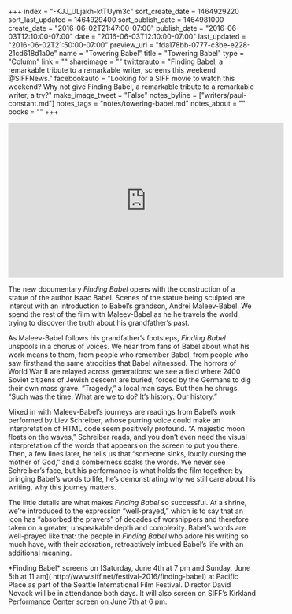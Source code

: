 +++
index = "-KJJ_ULjakh-ktTUym3c"
sort_create_date = 1464929220
sort_last_updated = 1464929400
sort_publish_date = 1464981000
create_date = "2016-06-02T21:47:00-07:00"
publish_date = "2016-06-03T12:10:00-07:00"
date = "2016-06-03T12:10:00-07:00"
last_updated = "2016-06-02T21:50:00-07:00"
preview_url = "fda178bb-0777-c3be-e228-21cd618d1a0e"
name = "Towering Babel"
title = "Towering Babel"
type = "Column"
link = ""
shareimage = ""
twitterauto = "Finding Babel, a remarkable tribute to a remarkable writer, screens this weekend @SIFFNews."
facebookauto = "Looking for a SIFF movie to watch this weekend? Why not  give Finding Babel, a remarkable tribute to a remarkable writer, a try?"
make_image_tweet = "False"
notes_byline = ["writers/paul-constant.md"]
notes_tags = "notes/towering-babel.md"
notes_about = ""
books = ""
+++
<iframe width="560" height="315" src="https://www.youtube.com/embed/xbvjRxY2Zhc?rel=0" frameborder="0" allowfullscreen></iframe>

The new documentary *Finding Babel* opens with the construction of a statue of the author Isaac Babel. Scenes of the statue being sculpted are intercut with an introduction to Babel’s grandson, Andrei Maleev-Babel. We spend the rest of the film with Maleev-Babel as he he travels the world trying to discover the truth about his grandfather’s past. 

As Maleev-Babel follows his grandfather’s footsteps, *Finding Babel* unspools in a chorus of voices. We hear from fans of Babel about what his work means to them, from people who remember Babel, from people who saw firsthand the same atrocities that Babel witnessed. The horrors of World War II are relayed across generations: we see a field where 2400 Soviet citizens of Jewish descent are buried, forced by the Germans to dig their own mass grave. “Tragedy,” a local man says. But then he shrugs. “Such was the time. What are we to do? It’s history. Our history.” 

Mixed in with Maleev-Babel’s journeys are readings from Babel’s work performed by Liev Schreiber, whose purring voice could make an interpretation of HTML code seem positively profound. “A majestic moon floats on the waves,” Schreiber reads, and you don’t even need the visual interpretation of the words that appears on the screen to put you there. Then, a few lines later, he tells us that “someone sinks, loudly cursing the mother of God,” and a somberness soaks the words. We never see Schreiber’s face, but his performance is what holds the film together: by bringing Babel’s words to life, he’s demonstrating why we still care about his writing, why this journey matters.

The little details are what makes *Finding Babel* so successful. At a shrine, we’re introduced to the expression “well-prayed,” which is to say that an icon has “absorbed the prayers” of decades of worshippers and therefore taken on a greater, unspeakable depth and complexity. Babel’s words are well-prayed like that: the people in *Finding Babel* who adore his writing so much have, with their adoration, retroactively imbued Babel’s life with an additional meaning.


<p class="footer">*Finding Babel* screens on [Saturday, June 4th at 7 pm and Sunday, June 5th at 11 am]( http://www.siff.net/festival-2016/finding-babel) at Pacific Place as part of the Seattle International Film Festival. Director David Novack will be in attendance both days. It will also screen on SIFF’s Kirkland Performance Center screen on June 7th at 6 pm.
</p>
 